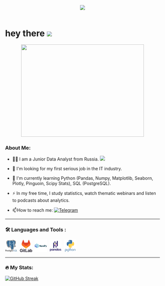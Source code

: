 <div id="header" align="center">
  <img src="https://media.giphy.com/media/eiMn6aBwpkSCffKOG0/giphy.gif" width="100"/>
</div>
<img src="https://komarev.com/ghpvc/?username=frestun&style=flat-square&color=blue" alt=""/>
<h1>
  hey there
  <img src="https://media.giphy.com/media/hvRJCLFzcasrR4ia7z/giphy.gif" width="30px"/>
</h1>
<div align="center">
  <img src="https://media.giphy.com/media/KyEVbCTKDIxo6mesdt/giphy.gif" width="400" height="300"/>
</div>

### About Me:

- :woman_technologist: I am a Junior Data Analyst from Russia. <img src="https://media.giphy.com/media/WUlplcMpOCEmTGBtBW/giphy.gif" width="30">
  
- :telescope: I'm looking for my first serious job in the IT industry.

- :seedling: I'm currently learning Python (Pandas, Numpy, Matplotlib, Seaborn, Plotly, Pinguoin, Scipy Stats), SQL (PostgreSQL).

- :zap: In my free time, I study statistics, watch thematic webinars and listen to podcasts about analytics.

- :mailbox:How to reach me: [![Telegram](https://img.shields.io/badge/-telegram-red?color=white&logo=telegram&logoColor=black)](https://t.me/frestun)
---

### :hammer_and_wrench: Languages and Tools :  
<div>
  <img src="https://github.com/devicons/devicon/blob/master/icons/postgresql/postgresql-original-wordmark.svg" title="Postgresql" alt="Postgresql" width="40" height="40"/>&nbsp;
  <img src="https://github.com/devicons/devicon/blob/master/icons/gitlab/gitlab-original-wordmark.svg" title="Gitlab" alt="Gitlab" width="40" height="40"/>&nbsp;
  <img src="https://github.com/devicons/devicon/blob/master/icons/numpy/numpy-original-wordmark.svg" title="Numpy" alt="Numpy" width="40" height="40"/>&nbsp;
  <img src="https://github.com/devicons/devicon/blob/master/icons/pandas/pandas-original-wordmark.svg" title="Pandas" alt="Pandas" width="40" height="40"/>&nbsp;
  <img src="https://github.com/devicons/devicon/blob/master/icons/python/python-original-wordmark.svg" title="Python" alt="Python " width="40" height="40"/>  
</div>

---

### :fire: My Stats:
[![GitHub Streak](http://github-readme-streak-stats.herokuapp.com?user=frestun&theme=dark&hide_border=false&date_format=j%20M%5B%20Y%5D)](https://git.io/streak-stats)  
